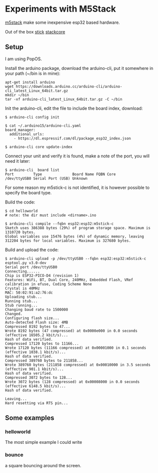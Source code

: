 # Experiments with M5Stack

[m5stack](https://m5stack.com/) make some inexpensive esp32 based hardware.

Out of the box
[stick](https://www.tiktok.com/@aper0le/video/6875415250573724934?is_copy_url=0&is_from_webapp=v3&sender_device=pc&sender_web_id=6924108547886908933)
[stackcore](https://www.tiktok.com/@aper0le/video/6875691602472340742?is_copy_url=0&is_from_webapp=v3&sender_device=pc&sender_web_id=6924108547886908933)


## Setup
I am using PopOS.

Install the arduino package, download the arduino-cli, put it somewhere in your path (~/bin is in mine): 
```
apt-get install arduino
wget https://downloads.arduino.cc/arduino-cli/arduino-cli_latest_Linux_64bit.tar.gz
mkdir ~/bin
tar -xf arduino-cli_latest_Linux_64bit.tar.gz -C ~/bin
```

Init the arduino-cli, edit the file to include the board index, download:
```
$ arduino-cli config init

$ cat ~/.arduino15/arduino-cli.yaml 
board_manager:
  additional_urls:
    - https://dl.espressif.com/dl/package_esp32_index.json

$ arduino-cli core update-index
```

Connect your unit and verify it is found, make a note of the port, you will need it later:
```
$ arduino-cli  board list
Port         Type              Board Name FQBN Core
/dev/ttyUSB0 Serial Port (USB) Unknown             
```

For some reason my m5stick-c is not identified, it is however possible to specify the board type. 

Build the code:
```
$ cd helloworld
# note: the dir must include <dirname>.ino

$ arduino-cli compile --fqbn esp32:esp32:m5stick-c 
Sketch uses 386388 bytes (29%) of program storage space. Maximum is 1310720 bytes.
Global variables use 15476 bytes (4%) of dynamic memory, leaving 312204 bytes for local variables. Maximum is 327680 bytes.
```

Build and upload the code:
```
$ arduino-cli upload -p /dev/ttyUSB0 --fqbn esp32:esp32:m5stick-c
esptool.py v3.0-dev
Serial port /dev/ttyUSB0
Connecting......
Chip is ESP32-PICO-D4 (revision 1)
Features: WiFi, BT, Dual Core, 240MHz, Embedded Flash, VRef calibration in efuse, Coding Scheme None
Crystal is 40MHz
MAC: 50:02:91:a2:76:dc
Uploading stub...
Running stub...
Stub running...
Changing baud rate to 1500000
Changed.
Configuring flash size...
Auto-detected Flash size: 4MB
Compressed 8192 bytes to 47...
Wrote 8192 bytes (47 compressed) at 0x0000e000 in 0.0 seconds (effective 16505.2 kbit/s)...
Hash of data verified.
Compressed 17120 bytes to 11166...
Wrote 17120 bytes (11166 compressed) at 0x00001000 in 0.1 seconds (effective 1038.1 kbit/s)...
Hash of data verified.
Compressed 389760 bytes to 211858...
Wrote 389760 bytes (211858 compressed) at 0x00010000 in 3.5 seconds (effective 901.1 kbit/s)...
Hash of data verified.
Compressed 3072 bytes to 128...
Wrote 3072 bytes (128 compressed) at 0x00008000 in 0.0 seconds (effective 6148.5 kbit/s)...
Hash of data verified.

Leaving...
Hard resetting via RTS pin...
```

## Some examples
### helloworld
The most simple example I could write
### bounce
a square bouncing around the screen.
